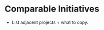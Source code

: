 <!-- status: stub; target: 150+ words -->
# Comparable Initiatives

- List adjacent projects + what to copy.


